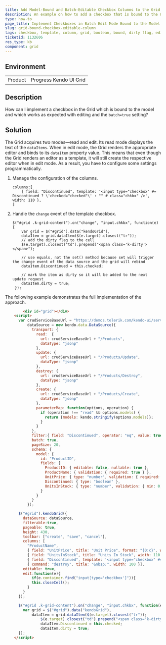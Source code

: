 ```yaml
---
title: Add Model-Bound and Batch-Editable Checkbox Columns to the Grid
description: An example on how to add a checkbox that is bound to the model in the batch edit mode to the Kendo UI Grid.
type: how-to
page_title: Implement Checkboxes in Batch Edit Mode Bound to the Model | Kendo UI Grid
slug: grid-bound-checkbox-editable-column
tags: checkbox, template, column, grid, boolean, bound, dirty flag, edit mode, batch, editable
ticketid: 1132606
res_type: kb
component: grid
---
```


## Environment

<table>
 <tr>
  <td>Product</td>
  <td>Progress Kendo UI Grid</td>
 </tr>
 <tr>
</table>


## Description 

How can I implement a checkbox in the Grid which is bound to the model and which works as expected with editing and the `batch=true` setting?

## Solution

The Grid acquires two modes&mdash;read and edit. Its read mode displays the text of the `dataItems`. When in edit mode, the Grid renders the appropriate editor and binds to its `dataItem` property value. This means that even though the Grid renders an editor as a template, it will still create the respective editor when in edit mode. As a result, you have to configure some settings programmatically.

1. Manage the configuration of the columns.

    ```
    columns:[
        { field: "Discontinued", template: '<input type="checkbox" #= Discontinued ? \'checked="checked"\' : "" # class="chkbx" />', width: 110 },
    ]
    ```

1. Handle the `change` event of the template checkbox.

    ```
    $("#grid .k-grid-content").on("change", "input.chkbx", function(e) {
        var grid = $("#grid").data("kendoGrid"),
        dataItem = grid.dataItem($(e.target).closest("tr"));
        // add the dirty flag to the cell
        $(e.target).closest("td").prepend("<span class='k-dirty'></span>");

        // use equals, not the set() method because set will trigger the change event of the data source and the grid will rebind
        dataItem.Discontinued = this.checked;

        // mark the item as dirty so it will be added to the next update request
        dataItem.dirty = true;
     });
    ```

The following example demonstrates the full implementation of the approach.

```html
        <div id="grid"></div>
    <script>
      var crudServiceBaseUrl = "https://demos.telerik.com/kendo-ui/service",
          dataSource = new kendo.data.DataSource({
            transport: {
              read:  {
                url: crudServiceBaseUrl + "/Products",
                dataType: "jsonp"
              },
              update: {
                url: crudServiceBaseUrl + "/Products/Update",
                dataType: "jsonp"
              },
              destroy: {
                url: crudServiceBaseUrl + "/Products/Destroy",
                dataType: "jsonp"
              },
              create: {
                url: crudServiceBaseUrl + "/Products/Create",
                dataType: "jsonp"
              },
              parameterMap: function(options, operation) {
                if (operation !== "read" && options.models) {
                  return {models: kendo.stringify(options.models)};
                }
              }
            },
            filter:{ field: "Discontinued", operator: "eq", value: true },
            batch: true,
            pageSize: 20,
            schema: {
              model: {
                id: "ProductID",
                fields: {
                  ProductID: { editable: false, nullable: true },
                  ProductName: { validation: { required: true } },
                  UnitPrice: { type: "number", validation: { required: true, min: 1} },
                  Discontinued: { type: "boolean" },
                  UnitsInStock: { type: "number", validation: { min: 0, required: true } }
                }
              }
            }
          });

      $("#grid").kendoGrid({
        dataSource: dataSource,
        filterable:true,
        pageable: true,
        height: 430,
        toolbar: ["create", "save", "cancel"],
        columns: [
          "ProductName",
          { field: "UnitPrice", title: "Unit Price", format: "{0:c}", width: 110 },
          { field: "UnitsInStock", title: "Units In Stock", width: 110 },
          { field: "Discontinued", template: '<input type="checkbox" #= Discontinued ? \'checked="checked"\' : "" # class="chkbx" />', width: 110 },
          { command: "destroy", title: "&nbsp;", width: 100 }],
        editable: true,
        edit:function(e){
        	if(e.container.find("input[type='checkbox']")){
          	this.closeCell();
          }
        }
      });

      $("#grid .k-grid-content").on("change", "input.chkbx", function(e) {
        var grid = $("#grid").data("kendoGrid"),
            dataItem = grid.dataItem($(e.target).closest("tr"));
        		$(e.target).closest("td").prepend("<span class='k-dirty'></span>");
        		dataItem.Discontinued = this.checked;
        		dataItem.dirty = true;
      });
    </script>
```
